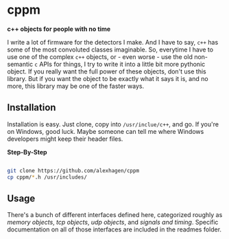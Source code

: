 # cppm
**c++ objects for people with no time**

I write a lot of firmware for the detectors I make.  And I have to say, `c++`
has some of the most convoluted classes imaginable. So, everytime I have to use
one of the complex `c++` objects, or - even worse - use the old non-semantic
`c` APIs for things, I try to write it into a little bit more pythonic object.
If you really want the full power of these objects, don't use this library.
But if you want the object to be exactly what it says it is, and no more, this
library may be one of the faster ways.

## Installation

Installation is easy.  Just clone, copy into `/usr/inclue/c++`, and go. If
you're on Windows, good luck.  Maybe someone can tell me where Windows
developers might keep their header files.

**Step-By-Step**

```bash

git clone https://github.com/alexhagen/cppm
cp cppm/*.h /usr/includes/
```

## Usage

There's a bunch of different interfaces defined here, categorized roughly as
*memory objects*, *tcp objects*, *udp objects*, and *signals and timing*.
Specific documentation on all of those interfaces are included in the readmes
folder.
